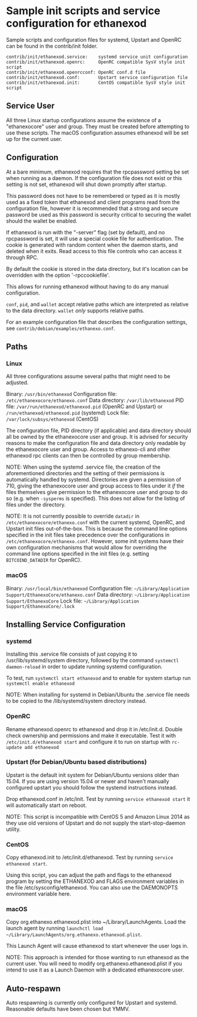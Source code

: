 Sample init scripts and service configuration for ethanexod
==========================================================

Sample scripts and configuration files for systemd, Upstart and OpenRC
can be found in the contrib/init folder.

    contrib/init/ethanexod.service:    systemd service unit configuration
    contrib/init/ethanexod.openrc:     OpenRC compatible SysV style init script
    contrib/init/ethanexod.openrcconf: OpenRC conf.d file
    contrib/init/ethanexod.conf:       Upstart service configuration file
    contrib/init/ethanexod.init:       CentOS compatible SysV style init script

Service User
---------------------------------

All three Linux startup configurations assume the existence of a "ethanexocore" user
and group.  They must be created before attempting to use these scripts.
The macOS configuration assumes ethanexod will be set up for the current user.

Configuration
---------------------------------

At a bare minimum, ethanexod requires that the rpcpassword setting be set
when running as a daemon.  If the configuration file does not exist or this
setting is not set, ethanexod will shut down promptly after startup.

This password does not have to be remembered or typed as it is mostly used
as a fixed token that ethanexod and client programs read from the configuration
file, however it is recommended that a strong and secure password be used
as this password is security critical to securing the wallet should the
wallet be enabled.

If ethanexod is run with the "-server" flag (set by default), and no rpcpassword is set,
it will use a special cookie file for authentication. The cookie is generated with random
content when the daemon starts, and deleted when it exits. Read access to this file
controls who can access it through RPC.

By default the cookie is stored in the data directory, but it's location can be overridden
with the option '-rpccookiefile'.

This allows for running ethanexod without having to do any manual configuration.

`conf`, `pid`, and `wallet` accept relative paths which are interpreted as
relative to the data directory. `wallet` *only* supports relative paths.

For an example configuration file that describes the configuration settings,
see `contrib/debian/examples/ethanexo.conf`.

Paths
---------------------------------

### Linux

All three configurations assume several paths that might need to be adjusted.

Binary:              `/usr/bin/ethanexod`
Configuration file:  `/etc/ethanexocore/ethanexo.conf`
Data directory:      `/var/lib/ethanexod`
PID file:            `/var/run/ethanexod/ethanexod.pid` (OpenRC and Upstart) or `/run/ethanexod/ethanexod.pid` (systemd)
Lock file:           `/var/lock/subsys/ethanexod` (CentOS)

The configuration file, PID directory (if applicable) and data directory
should all be owned by the ethanexocore user and group.  It is advised for security
reasons to make the configuration file and data directory only readable by the
ethanexocore user and group.  Access to ethanexo-cli and other ethanexod rpc clients
can then be controlled by group membership.

NOTE: When using the systemd .service file, the creation of the aforementioned
directories and the setting of their permissions is automatically handled by
systemd. Directories are given a permission of 710, giving the ethanexocore user and group
access to files under it _if_ the files themselves give permission to the
ethanexocore user and group to do so (e.g. when `-sysperms` is specified). This does not allow
for the listing of files under the directory.

NOTE: It is not currently possible to override `datadir` in
`/etc/ethanexocore/ethanexo.conf` with the current systemd, OpenRC, and Upstart init
files out-of-the-box. This is because the command line options specified in the
init files take precedence over the configurations in
`/etc/ethanexocore/ethanexo.conf`. However, some init systems have their own
configuration mechanisms that would allow for overriding the command line
options specified in the init files (e.g. setting `BITCOIND_DATADIR` for
OpenRC).

### macOS

Binary:              `/usr/local/bin/ethanexod`
Configuration file:  `~/Library/Application Support/EthanexoCore/ethanexo.conf`
Data directory:      `~/Library/Application Support/EthanexoCore`
Lock file:           `~/Library/Application Support/EthanexoCore/.lock`

Installing Service Configuration
-----------------------------------

### systemd

Installing this .service file consists of just copying it to
/usr/lib/systemd/system directory, followed by the command
`systemctl daemon-reload` in order to update running systemd configuration.

To test, run `systemctl start ethanexod` and to enable for system startup run
`systemctl enable ethanexod`

NOTE: When installing for systemd in Debian/Ubuntu the .service file needs to be copied to the /lib/systemd/system directory instead.

### OpenRC

Rename ethanexod.openrc to ethanexod and drop it in /etc/init.d.  Double
check ownership and permissions and make it executable.  Test it with
`/etc/init.d/ethanexod start` and configure it to run on startup with
`rc-update add ethanexod`

### Upstart (for Debian/Ubuntu based distributions)

Upstart is the default init system for Debian/Ubuntu versions older than 15.04. If you are using version 15.04 or newer and haven't manually configured upstart you should follow the systemd instructions instead.

Drop ethanexod.conf in /etc/init.  Test by running `service ethanexod start`
it will automatically start on reboot.

NOTE: This script is incompatible with CentOS 5 and Amazon Linux 2014 as they
use old versions of Upstart and do not supply the start-stop-daemon utility.

### CentOS

Copy ethanexod.init to /etc/init.d/ethanexod. Test by running `service ethanexod start`.

Using this script, you can adjust the path and flags to the ethanexod program by
setting the ETHANEXOD and FLAGS environment variables in the file
/etc/sysconfig/ethanexod. You can also use the DAEMONOPTS environment variable here.

### macOS

Copy org.ethanexo.ethanexod.plist into ~/Library/LaunchAgents. Load the launch agent by
running `launchctl load ~/Library/LaunchAgents/org.ethanexo.ethanexod.plist`.

This Launch Agent will cause ethanexod to start whenever the user logs in.

NOTE: This approach is intended for those wanting to run ethanexod as the current user.
You will need to modify org.ethanexo.ethanexod.plist if you intend to use it as a
Launch Daemon with a dedicated ethanexocore user.

Auto-respawn
-----------------------------------

Auto respawning is currently only configured for Upstart and systemd.
Reasonable defaults have been chosen but YMMV.
